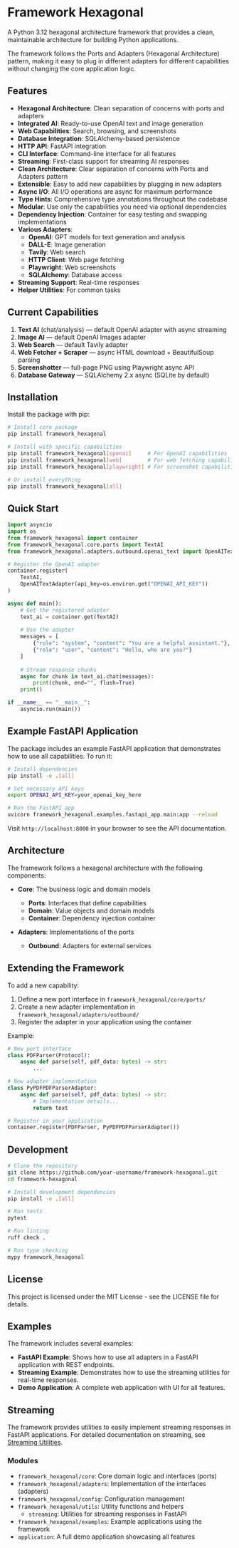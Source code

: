 # Framework Hexagonal

A Python 3.12 hexagonal architecture framework that provides a clean,
maintainable architecture for building Python applications.

The framework follows the Ports and Adapters (Hexagonal Architecture) pattern,
making it easy to plug in different adapters for different capabilities without
changing the core application logic.

## Features

- **Hexagonal Architecture**: Clean separation of concerns with ports and adapters
- **Integrated AI**: Ready-to-use OpenAI text and image generation
- **Web Capabilities**: Search, browsing, and screenshots
- **Database Integration**: SQLAlchemy-based persistence
- **HTTP API**: FastAPI integration
- **CLI Interface**: Command-line interface for all features
- **Streaming**: First-class support for streaming AI responses
- **Clean Architecture**: Clear separation of concerns with Ports and Adapters pattern
- **Extensible**: Easy to add new capabilities by plugging in new adapters
- **Async I/O**: All I/O operations are async for maximum performance
- **Type Hints**: Comprehensive type annotations throughout the codebase
- **Modular**: Use only the capabilities you need via optional dependencies
- **Dependency Injection**: Container for easy testing and swapping implementations
- **Various Adapters**:
  - **OpenAI**: GPT models for text generation and analysis
  - **DALL-E**: Image generation
  - **Tavily**: Web search
  - **HTTP Client**: Web page fetching
  - **Playwright**: Web screenshots
  - **SQLAlchemy**: Database access
- **Streaming Support**: Real-time responses
- **Helper Utilities**: For common tasks

## Current Capabilities

1. **Text AI** (chat/analysis) — default OpenAI adapter with async streaming
2. **Image AI** — default OpenAI Images adapter
3. **Web Search** — default Tavily adapter
4. **Web Fetcher + Scraper** — async HTML download + BeautifulSoup parsing
5. **Screenshotter** — full-page PNG using Playwright async API
6. **Database Gateway** — SQLAlchemy 2.x async (SQLite by default)

## Installation

Install the package with pip:

```bash
# Install core package
pip install framework_hexagonal

# Install with specific capabilities
pip install framework_hexagonal[openai]     # For OpenAI capabilities
pip install framework_hexagonal[web]        # For web fetching capabilities
pip install framework_hexagonal[playwright] # For screenshot capabilities

# Or install everything
pip install framework_hexagonal[all]
```

## Quick Start

```python
import asyncio
import os
from framework_hexagonal import container
from framework_hexagonal.core.ports import TextAI
from framework_hexagonal.adapters.outbound.openai_text import OpenAITextAdapter

# Register the OpenAI adapter
container.register(
    TextAI,
    OpenAITextAdapter(api_key=os.environ.get("OPENAI_API_KEY"))
)

async def main():
    # Get the registered adapter
    text_ai = container.get(TextAI)
    
    # Use the adapter
    messages = [
        {"role": "system", "content": "You are a helpful assistant."},
        {"role": "user", "content": "Hello, who are you?"}
    ]
    
    # Stream response chunks
    async for chunk in text_ai.chat(messages):
        print(chunk, end="", flush=True)
    print()

if __name__ == "__main__":
    asyncio.run(main())
```

## Example FastAPI Application

The package includes an example FastAPI application that demonstrates how to use
all capabilities. To run it:

```bash
# Install dependencies
pip install -e .[all]

# Set necessary API keys
export OPENAI_API_KEY=your_openai_key_here

# Run the FastAPI app
uvicorn framework_hexagonal.examples.fastapi_app.main:app --reload
```

Visit `http://localhost:8000` in your browser to see the API documentation.

## Architecture

The framework follows a hexagonal architecture with the following components:

- **Core**: The business logic and domain models
  - **Ports**: Interfaces that define capabilities
  - **Domain**: Value objects and domain models
  - **Container**: Dependency injection container

- **Adapters**: Implementations of the ports
  - **Outbound**: Adapters for external services

## Extending the Framework

To add a new capability:

1. Define a new port interface in `framework_hexagonal/core/ports/`
2. Create a new adapter implementation in `framework_hexagonal/adapters/outbound/`
3. Register the adapter in your application using the container

Example:

```python
# New port interface
class PDFParser(Protocol):
    async def parse(self, pdf_data: bytes) -> str:
        ...

# New adapter implementation
class PyPDFPDFParserAdapter:
    async def parse(self, pdf_data: bytes) -> str:
        # Implementation details...
        return text

# Register in your application
container.register(PDFParser, PyPDFPDFParserAdapter())
```

## Development

```bash
# Clone the repository
git clone https://github.com/your-username/framework-hexagonal.git
cd framework-hexagonal

# Install development dependencies
pip install -e .[all]

# Run tests
pytest

# Run linting
ruff check .

# Run type checking
mypy framework_hexagonal
```

## License

This project is licensed under the MIT License - see the LICENSE file for details.

## Examples

The framework includes several examples:

- **FastAPI Example**: Shows how to use all adapters in a FastAPI application with REST endpoints.
- **Streaming Example**: Demonstrates how to use the streaming utilities for real-time responses.
- **Demo Application**: A complete web application with UI for all features.

## Streaming

The framework provides utilities to easily implement streaming responses in FastAPI applications. For detailed documentation on streaming, see [Streaming Utilities](framework_hexagonal/utils/streaming/README.md).

### Modules

- `framework_hexagonal/core`: Core domain logic and interfaces (ports)
- `framework_hexagonal/adapters`: Implementation of the interfaces (adapters)
- `framework_hexagonal/config`: Configuration management
- `framework_hexagonal/utils`: Utility functions and helpers
  - `streaming`: Utilities for streaming responses in FastAPI
- `framework_hexagonal/examples`: Example applications using the framework
- `application`: A full demo application showcasing all features 